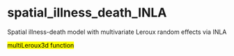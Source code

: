 # spatial_illness_death_INLA
Spatial illness-death model with multivariate Leroux random effects via INLA


<mark>multiLeroux3d function</mark>
